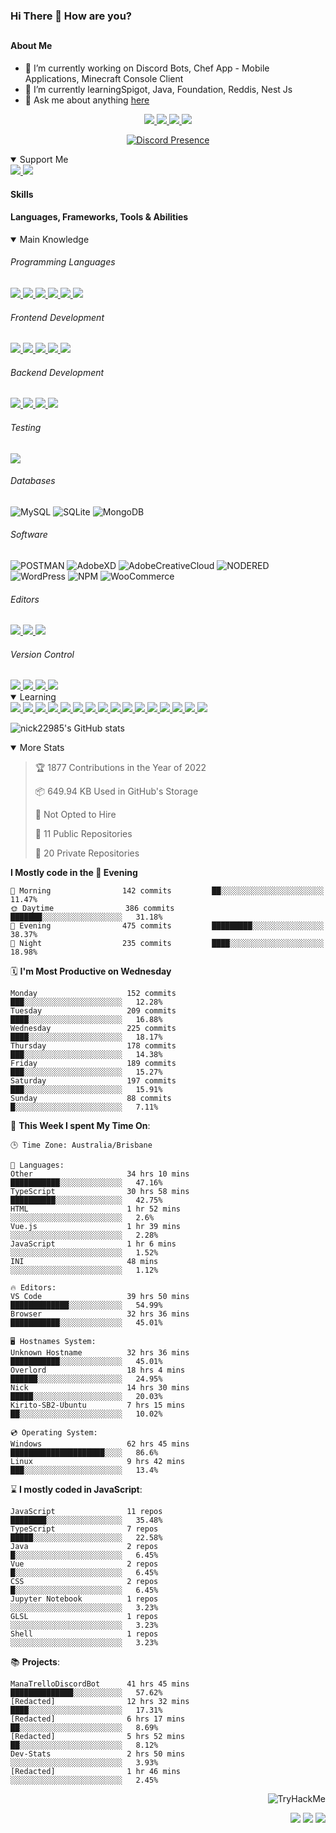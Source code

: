 ### Hi There 👋 How are you?

## <h4>About Me</h4>

- 🔭 I’m currently working on Discord Bots, Chef App - Mobile Applications, Minecraft Console Client
- 🌱 I’m currently learningSpigot, Java, Foundation, Reddis, Nest Js
- 💬 Ask me about anything [here](https://github.com/nick22985/nick22985/issues)

<p align="center">
	<a href="https://discordapp.com/users/221602145462386688">
		<img src="https://img.shields.io/badge/Discord-5865F2.svg?&style=for-the-badge&logo=Discord&logoColor=white"/>
	</a>
	<a href="https://www.youtube.com/channel/UChZvyaTJSq0PweGmTpjPjRw">
		<img src="https://img.shields.io/badge/YouTube-FF0000.svg?&style=for-the-badge&logo=YouTube&logoColor=white"/>
	</a>
	<a href="https://twitter.com/nick22985">
		<img src="https://img.shields.io/badge/Twitter-1DA1F2.svg?&style=for-the-badge&logo=Twitter&logoColor=white"/>
	</a>
	<a href="https://www.npmjs.com/~nick22985">
		<img src="https://img.shields.io/badge/npm-CB3837.svg?&style=for-the-badge&logo=NPM&logoColor=white"/>
	</a>
</p>
<p align="center">
	<a href="https://discord.com/users/221602145462386688" target="_blank" rel="nofollow">
		<img src="https://lanyard-profile-readme.vercel.app/api/221602145462386688?hideStatus=true" alt="Discord Presence" align="center">
	</a>
</p>


<details open="true">
<summary>Support Me</summary>

<a href="http://patreon.com/nick22985">
	<img src="https://img.shields.io/badge/Patreon-FF424D.svg?&style=flat-square&logo=patreon&logoColor=white"/>
</a>
<a href="https://www.buymeacoffee.com/nick22985">
	<img src="https://img.shields.io/badge/Buy%20Me%20A%20Coffee-FFDD00.svg?&style=flat-square&logo=buymeacoffee&logoColor=white"/>
</a>

	
</details>

<h4>Skills</h4>
<h4>Languages, Frameworks, Tools & Abilities </h4>
<details open="true">
<summary>Main Knowledge</summary>

<h6>Programming Languages</h6>
<a href="">
	<img src="https://img.shields.io/badge/JavaScript-323330.svg?&style=flat-square&logo=javascript&logoColor=%23F7DF1E"/>
</a>
<a href="">
	<img src="https://img.shields.io/badge/TYPESCRIPT-%23007ACC.svg?&style=flat-square&logo=typescript&logoColor=white"/>
</a>
<a href="">
	<img src="https://img.shields.io/badge/PYTHON-3776AB.svg?&style=flat-square&logo=python&logoColor=white"/>
</a>
<a href="">
	<img src="https://img.shields.io/badge/C-3776AB.svg?&style=flat-square&logo=C&logoColor=white"/>
</a>
<a href="">
	<img src="https://img.shields.io/badge/C%23-239120.svg?&style=flat-square&logo=C-Sharp&logoColor=white"/>
</a>
<a href="">
	<img src="https://img.shields.io/badge/.Net-512BD4.svg?&style=flat-square&logo=.NET&logoColor=white"/>
</a>

<h6> Frontend Development </h6>
<a href="">
	<img src="https://img.shields.io/badge/React-61DAFB?style=flat-square&logo=react&logoColor=white"/>
</a>
<a href="">
	<img src="https://img.shields.io/badge/CSS3-%231572B6.svg?&style=flat-square&logo=css3&logoColor=white"/>
</a>
<a href="">
	<img src="https://img.shields.io/badge/HTML5-E34F26.svg?&style=flat-square&logo=html5&logoColor=white"/>
</a>
<a href="">
	<img src="https://img.shields.io/badge/Blazor-512BD4.svg?&style=flat-square&logo=Blazor&logoColor=white"/>
</a>
<a href="">
	<img src="https://img.shields.io/badge/Tailwind-06B6D4.svg?&style=flat-square&logo=tailwindcss&logoColor=white"/>
</a>

<h6> Backend Development </h6>
<a href="">
	<img src="https://img.shields.io/badge/NODEJS-339933.svg?&style=flat-square&logo=node.js&logoColor=white"/>
</a>
<a href="">
	<img src="https://img.shields.io/badge/NGINX-269539.svg?&style=flat-square&logo=nginx&logoColor=white"/>
</a>
<a href="">
	<img src="https://img.shields.io/badge/GRAPHQL-E10098.svg?&style=flat-square&logo=graphql&logoColor=white"/>
</a>
<a href="">
	<img src="https://img.shields.io/badge/express-000000?style=flat-square&logo=express&logoColor=white"/>
</a>

<h6>Testing</h6>
<a href="">
	<img src="https://img.shields.io/badge/cypress-17202C?style=flat-square&logo=cypress&logoColor=white"/>
</a>

<h6> Databases </h6>

![MySQL](https://img.shields.io/badge/MySQL-4479A1.svg?&style=flat-square&logo=mysql&logoColor=white)
![SQLite](https://img.shields.io/badge/SQLite-003B57.svg?&style=flat-square&logo=sqlite&logoColor=white)
![MongoDB](https://img.shields.io/badge/MONGODB-47A248.svg?&style=flat-square&logo=mongodb&logoColor=white)

<h6>Software</h6>

![POSTMAN](https://img.shields.io/badge/Postman-FF6C37.svg?&style=flat-square&logo=postman&logoColor=white)
![AdobeXD](https://img.shields.io/badge/Adobe%20XD-FF61F6.svg?&style=flat-square&logo=Adobe-XD&logoColor=black)
![AdobeCreativeCloud](https://img.shields.io/badge/Adobe%20Creative%20Cloud-DA1F26.svg?&style=flat-square&logo=Adobe-Creative-Cloud&logoColor=white)
![NODERED](https://img.shields.io/badge/node%20red-8F0000.svg?&style=flat-square&logo=node-red&logoColor=white)
![WordPress](https://img.shields.io/badge/Wordpress-21759B.svg?&style=flat-square&logo=wordpress&logoColor=white)
![NPM](https://img.shields.io/badge/npm-CB3837.svg?&style=flat-square&logo=npm&logoColor=white)
![WooCommerce](https://img.shields.io/badge/WooCommerce-96588A.svg?&style=flat-square&logo=WooCommerce&logoColor=white)

<h6> Editors </h6>
<a href="">
	<img src="https://img.shields.io/badge/VSCODE-007ACC.svg?&style=flat-square&logo=visual-studio-code"/>
</a>
<a href="">
	<img src="https://img.shields.io/badge/Visual%20Studio-5C2D91.svg?&style=flat-square&logo=visual-studio"/>
</a>
<a href="">
	<img src="https://img.shields.io/badge/INTELLIJ-000000.svg?&style=flat-square&logo=intellij-idea"/>
</a>

<h6>Version Control</h6>
<a href="">
	<img src="https://img.shields.io/badge/GITHUB-%23121011.svg?&style=flat-square&logo=github&logoColor=white"/>
</a>
<a href="">
	<img src="https://img.shields.io/badge/GITLAB-%23181717.svg?&style=flat-square&logo=gitlab&logoColor=white"/>
</a>
<a href="">
	<img src="https://img.shields.io/badge/GIT-%23F05033.svg?&style=flat-square&logo=git&logoColor=white"/>
</a>
<a href="">
	<img src="https://img.shields.io/badge/-BitBucket-darkblue?style=flat-square&logo=bitbucket"/>
</a>

<!-- <br><br><br><br>

![MicrosoftAzure](https://img.shields.io/badge/Microsoft%20Azure-232F7E?style=flat-square&logo=microsoft-azure)
![GoogleCloud](https://img.shields.io/badge/Google%20Cloud-black?style=flat-square&logo=google-cloud)
![DigitalOcean](https://img.shields.io/badge/-Digital%20Ocean-darkblue?style=flat-square&logo=digitalocean)
![Heroku](https://img.shields.io/badge/-Heroku-430098?style=flat-square&logo=heroku)
![RaspberryPi](https://img.shields.io/badge/-Raspberry%20Pi-C51A4A?style=flat-square&logo=Raspberry-Pi)
![LINUX](https://img.shields.io/badge/LINUX-FCC624?style=flat-square-square&logo=linux&logoColor=black) -->

</details>
<details open="true">
<summary>Learning</summary>
<a href="">
	<img src="(https://img.shields.io/badge/JAVA-007396.svg?&style=flat-square&logo=java&logoColor=white"/>
</a>	

<a href="">
	<img src="https://img.shields.io/badge/FIREBASE-FFCA28.svg?&style=flat-square&logo=firebase&logoColor=black"/>
</a>		
<a href="">
	<img src="https://img.shields.io/badge/KUBERNETES-326CE5.svg?&style=flat-square&logo=kubernetes&logoColor=white"/>
</a>	
<a href="">
	<img src="https://img.shields.io/badge/GITHUB%20ACTIONS-2088FF.svg?&style=flat-square&logo=github-actions&logoColor=white"/>
</a>	
<a href="">
	<img src="https://img.shields.io/badge/AMAZON%20AWS-232F3E.svg?&style=flat-square&logo=amazon-aws&logoColor=white"/>
</a>		
<a href="">
	<img src="https://img.shields.io/badge/JQUERY-0769AD.svg?&style=flat-square&logo=jquery&logoColor=white"/>
</a>	
<a href="">
	<img src="https://img.shields.io/badge/PHP-777BB4.svg?&style=flat-square&logo=php&logoColor=white"/>
</a>		
<a href="">
	<img src="https://img.shields.io/badge/DOCKER-2496ED.svg?&style=flat-square&logo=docker&logoColor=white"/>
</a>		
<a href="">
	<img src="https://img.shields.io/badge/Vue.js-4FC08D?style=flat-square&logo=Vue.js&logoColor=white"/>
</a>
<a href="">
	<img src="https://img.shields.io/badge/Vuetify-1867C0?style=flat-square&logo=vuetify"/>
</a>
<a href="">
	<img src="https://img.shields.io/badge/Bootstrap-7952B3?style=flat-square&logo=bootstrap&logoColor=white"/>
</a>
<a href="">
	<img src="https://img.shields.io/badge/NesJs-E0234E?style=flat-square&logo=nestjs&logoColor=white"/>
</a>
<a href="">
	<img src="https://img.shields.io/badge/Nextjs-000000?style=flat-square&logo=next.js&logoColor=white"/>
</a>
<a href="">
	<img src="https://img.shields.io/badge/Electron-47848F?style=flat-square&logo=electron&logoColor=white"/>
</a>
<a href="">
	<img src="https://img.shields.io/badge/webpack-8DD6F9?style=flat-square&logo=webpack&logoColor=white"/>
</a>
<a href="">
	<img src="https://img.shields.io/badge/redis-DC382D?style=flat-square&logo=redis&logoColor=white"/>
</a>

</details>

![nick22985's GitHub stats](https://github-readme-stats.vercel.app/api?username=nick22985&count_private=true&show_icons=true&theme=github_dark)

<details open="false">
<summary>More Stats</summary>

<!--START_SECTION:devStats-->
> 🏆 1877 Contributions in the Year of 2022
>
> 📦 649.94 KB Used in GitHub's Storage
>
> 🚫 Not Opted to Hire
>
> 📖 11 Public Repositories
>
> 🔐 20 Private Repositories

**I Mostly code in the 🌆 Evening**
```text
🌅 Morning                142 commits         ██░░░░░░░░░░░░░░░░░░░░░░░   11.47%
🌞 Daytime                386 commits         ███████░░░░░░░░░░░░░░░░░░   31.18%
🌆 Evening                475 commits         █████████░░░░░░░░░░░░░░░░   38.37%
🌙 Night                  235 commits         ████░░░░░░░░░░░░░░░░░░░░░   18.98%
```
🗓️ **I'm Most Productive on Wednesday**
```text
Monday                    152 commits         ███░░░░░░░░░░░░░░░░░░░░░░   12.28%
Tuesday                   209 commits         ████░░░░░░░░░░░░░░░░░░░░░   16.88%
Wednesday                 225 commits         ████░░░░░░░░░░░░░░░░░░░░░   18.17%
Thursday                  178 commits         ███░░░░░░░░░░░░░░░░░░░░░░   14.38%
Friday                    189 commits         ███░░░░░░░░░░░░░░░░░░░░░░   15.27%
Saturday                  197 commits         ███░░░░░░░░░░░░░░░░░░░░░░   15.91%
Sunday                    88 commits          █░░░░░░░░░░░░░░░░░░░░░░░░   7.11%
```
🚀 **This Week I spent My Time On**:
```text
🕒 Time Zone: Australia/Brisbane

💬 Languages:
Other                     34 hrs 10 mins      ███████████░░░░░░░░░░░░░░   47.16%
TypeScript                30 hrs 58 mins      ██████████░░░░░░░░░░░░░░░   42.75%
HTML                      1 hr 52 mins        ░░░░░░░░░░░░░░░░░░░░░░░░░   2.6%
Vue.js                    1 hr 39 mins        ░░░░░░░░░░░░░░░░░░░░░░░░░   2.28%
JavaScript                1 hr 6 mins         ░░░░░░░░░░░░░░░░░░░░░░░░░   1.52%
INI                       48 mins             ░░░░░░░░░░░░░░░░░░░░░░░░░   1.12%

🔥 Editors:
VS Code                   39 hrs 50 mins      █████████████░░░░░░░░░░░░   54.99%
Browser                   32 hrs 36 mins      ███████████░░░░░░░░░░░░░░   45.01%

🖥️ Hostnames System:
Unknown Hostname          32 hrs 36 mins      ███████████░░░░░░░░░░░░░░   45.01%
Overlord                  18 hrs 4 mins       ██████░░░░░░░░░░░░░░░░░░░   24.95%
Nick                      14 hrs 30 mins      █████░░░░░░░░░░░░░░░░░░░░   20.03%
Kirito-SB2-Ubuntu         7 hrs 15 mins       ██░░░░░░░░░░░░░░░░░░░░░░░   10.02%

💿 Operating System:
Windows                   62 hrs 45 mins      █████████████████████░░░░   86.6%
Linux                     9 hrs 42 mins       ███░░░░░░░░░░░░░░░░░░░░░░   13.4%
```
⌛ **I mostly coded in JavaScript**:
```text
JavaScript                11 repos            ████████░░░░░░░░░░░░░░░░░   35.48%
TypeScript                7 repos             █████░░░░░░░░░░░░░░░░░░░░   22.58%
Java                      2 repos             █░░░░░░░░░░░░░░░░░░░░░░░░   6.45%
Vue                       2 repos             █░░░░░░░░░░░░░░░░░░░░░░░░   6.45%
CSS                       2 repos             █░░░░░░░░░░░░░░░░░░░░░░░░   6.45%
Jupyter Notebook          1 repos             ░░░░░░░░░░░░░░░░░░░░░░░░░   3.23%
GLSL                      1 repos             ░░░░░░░░░░░░░░░░░░░░░░░░░   3.23%
Shell                     1 repos             ░░░░░░░░░░░░░░░░░░░░░░░░░   3.23%
```
📚 **Projects**:
```text
ManaTrelloDiscordBot      41 hrs 45 mins      ██████████████░░░░░░░░░░░   57.62%
[Redacted]                12 hrs 32 mins      ████░░░░░░░░░░░░░░░░░░░░░   17.31%
[Redacted]                6 hrs 17 mins       ██░░░░░░░░░░░░░░░░░░░░░░░   8.69%
[Redacted]                5 hrs 52 mins       ██░░░░░░░░░░░░░░░░░░░░░░░   8.12%
Dev-Stats                 2 hrs 50 mins       ░░░░░░░░░░░░░░░░░░░░░░░░░   3.93%
[Redacted]                1 hr 46 mins        ░░░░░░░░░░░░░░░░░░░░░░░░░   2.45%
```
<!--END_SECTION:devStats-->
</details>
<p align="right">
    <img src="https://tryhackme-badges.s3.amazonaws.com/nick22985.png" alt="TryHackMe">
</p>
<p align="right">
    <img src="https://www.codewars.com/users/nick22985/badges/micro"/>
    <img src="https://wakatime.com/badge/user/06ef56ec-e763-432c-a1cc-83e10de5b5a3.svg"/>
    <img src="https://badges.pufler.dev/visits/nick22985/nick22985?color=black&logo=github" />
</p>
